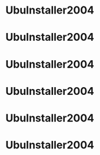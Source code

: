 # UbuInstaller2004
# UbuInstaller2004
# UbuInstaller2004
# UbuInstaller2004
# UbuInstaller2004
# UbuInstaller2004

